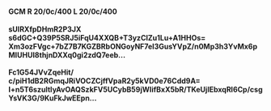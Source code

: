 #### GCM R 20/0c/400 L 20/0c/400
**sUlRXfpDHmR2P3JX**<br/>**s6dGC+Q39P5SRJ5iFqU4XXQB+T3yzClZu1Lu+A1HHOs=**<br/>**Xm3ozFVgc+7bZ7B7KGZBRbONGoyNF7eI3GusYVpZ/n0Mp3h3YvMx6pMIUHUI8thjnDXXq0gi2zdQ7eeb...**<br/><br/>
**Fc1G54JVvZqeHit/**<br/>**c/piH1dB2RGmqJRiVOCZCjffVpaR2y5kVD0e76Cdd9A=**<br/>**I+n5T6szultIyAvOAQSzkFV5UCybB59jWIifBxX5bR/TKeUjlEbxqRl6Cp/csgYsVK3G/9KuFkJwEEpn...**